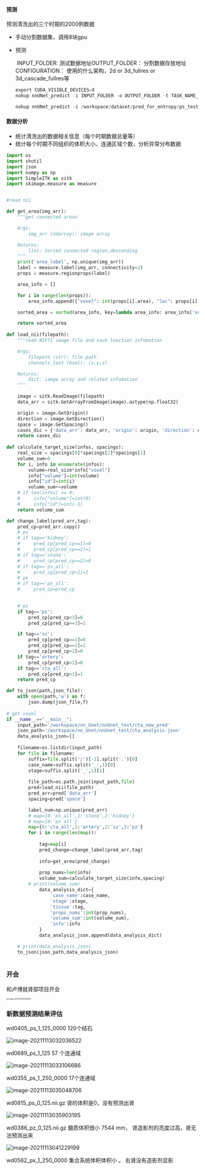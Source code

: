 #### 预测

预测清洗出的三个时期的2000例数据

- 手动分割数据集，调用8块gpu

- 预测

  ​	    INPUT_FOLDER: 测试数据地址OUTPUT_FOLDER： 分割数据存放地址CONFIGURATION： 使用的什么架构，2d or 3d_fullres or 3d_cascade_fullres等

  ```python
  export CUDA_VISIBLE_DEVICES=X
  nohup nnUNet_predict -i INPUT_FOLDER -o OUTPUT_FOLDER -t TASK_NAME_OR_ID -m CONFIGURATION >> log_path &
  
  nohup nnUNet_predict -i /workspace/dataset/pred_for_entropy/ps_test_0 -o /workspace/dataset/pred_for_entropy/ps_pred -t 998 -m 3d_cascade_fullres -f 4 >> /workspace/dataset/pred_for_entropy/log/ps.log &
  ```



#### 数据分析

- 统计清洗出的数据相关信息（每个时期数据总量等）
- 统计每个时期不同组织的体积大小、连通区域个数，分析异常分布数据

```python
import os
import shutil
import json
import numpy as np
import SimpleITK as sitk
import skimage.measure as measure


#read nii

def get_area(img_arr):
    """get connected areas

    Args:
        img_arr (ndarray): image array

    Returns:
        list: Sorted connected region,descending
    """
    print('area_label', np.unique(img_arr))
    label = measure.label(img_arr, connectivity=2)
    props = measure.regionprops(label)

    area_info = []

    for i in range(len(props)):
        area_info.append({"voxel": int(props[i].area), "loc": props[i].bbox, "centroid": props[i].centroid})

    sorted_area = sorted(area_info, key=lambda area_info: area_info['voxel'], reverse=True)

    return sorted_area   
    
def load_nii(filepath):
    """read NIFTI image file and save loaction infomation

    Args:
        filepath (str): file path
        channels_last (bool): (x,y,z)

    Returns:
        dict: iamge array and related infomation
    """

    image = sitk.ReadImage(filepath)
    data_arr = sitk.GetArrayFromImage(image).astype(np.float32)

    origin = image.GetOrigin()
    direction = image.GetDirection()
    space = image.GetSpacing()
    cases_dic = {'data_arr': data_arr, 'origin': origin, 'direction': direction, 'space': space}
    return cases_dic
 
def calculate_target_size(infos, spacings):
    real_size = spacings[0]*spacings[2]*spacings[1]
    volume_sum=0
    for i, info in enumerate(infos):
        volume=real_size*info["voxel"]
        info["volume"]=int(volume)
        info["id"]=int(i)
        volume_sum+=volume
    # if len(infos) == 0:
    #     info["volume"]=int(0)
    #     info["id"]=int(-1) 
    return volume_sum

def change_label(pred_arr,tag):
    pred_cp=pred_arr.copy()
    # ps
    # if tag=='kidney':
    #     pred_cp[pred_cp==1]=0
    #     pred_cp[pred_cp==2]=1
    # if tag=='stone':
    #     pred_cp[pred_cp==2]=0
    # if tag=='ps_all':
    #     pred_cp[pred_cp>1]=1
    # px
    # if tag=='px_all':
    #     pred_cp=pred_cp

    
    # pz
    if tag=='pz':
        pred_cp[pred_cp<3]=0
        pred_cp[pred_cp==3]=1

    if tag=='sz':
        pred_cp[pred_cp==1]=0
        pred_cp[pred_cp==2]=1
        pred_cp[pred_cp>2]=0
    if tag=='artery':
        pred_cp[pred_cp>1]=0
    if tag=='cta_all':
        pred_cp[pred_cp>1]=1
    return pred_cp

def to_json(path,json_file):
    with open(path,'w') as f:
        json.dump(json_file,f)
        
# get voxel 
if __name__=="__main__":
    input_path='/workspace/nn_Unet/nnUnet_test/cta_new_pred'
    json_path='/workspace/nn_Unet/nnUnet_test/cta_analysis.json'
    data_analysis_json=[]
    
    filename=os.listdir(input_path)
    for file in filename:
        suffix=file.split('/')[-1].split('.')[0]
        case_name=suffix.split('_',1)[0]
        stage=suffix.split('_',1)[1]
        
        file_path=os.path.join(input_path,file)
        pred=load_nii(file_path)
        pred_arr=pred['data_arr']
        spacing=pred['space']

        label_num=np.unique(pred_arr)
        # map={0:'ps_all',1:'stone',2:'kidney'}
        # map={0:'px_all'}
        map={0:'cta_all',1:'artery',2:'sz',3:'pz'}
        for i in range(len(map)):
            
            tag=map[i]
            pred_change=change_label(pred_arr,tag)
               
            info=get_area(pred_change)
    
            prop_nums=len(info)
            volume_sum=calculate_target_size(info,spacing)
        # print(volume_sum)
            data_analysis_dict={
                'case_name':case_name,
                'stage':stage,
                'tissue':tag,
                'props_nums':int(prop_nums),
                'volume_sum':int(volume_sum),
                'info':info
            }
            data_analysis_json.append(data_analysis_dict)

    # print(data_analysis_json)
    to_json(json_path,data_analysis_json)
    
```



### 开会

和卢博就肾部项目开会

<img src="D:\notebook\imgs\image-20211112183509659.png" alt="image-20211112183509659" style="zoom:33%;" />

### 新数据预测结果评估

wd0405_ps_1_125_0000     120个结石

![image-20211113032036522](D:\notebook\imgs\image-20211113032036522.png)

 

wd0689_ps_1_125  57 个连通域

![image-20211113033106686](D:\notebook\imgs\image-20211113033106686.png)



wd0355_ps_1_250_0000  17个连通域

![image-20211113035048706](D:\notebook\imgs\image-20211113035048706.png)



wd0815_ps_0_125.nii.gz   肾的体积是0，没有预测出肾

![image-20211113035903195](D:\notebook\imgs\image-20211113035903195.png)



wd0386_pz_0_125.nii.gz   髓质体积很小  7544 mm， 肾造影剂的亮度过高，肾无法预测出来

![image-20211113041229199](D:\notebook\imgs\image-20211113041229199.png)



wd0562_px_1_250_0000   集合系统体积体积小  。  右肾没有造影剂显影